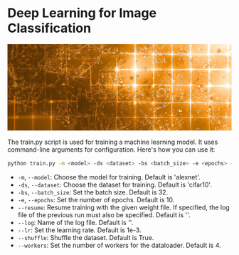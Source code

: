 # Deep Learning for Image Classification

![](assets/cover.png)

The train.py script is used for training a machine learning model. It uses command-line arguments for configuration. Here's how you can use it:

```bash
python train.py -m <model> -ds <dataset> -bs <batch_size> -e <epochs> --resume <resume> --log <log> --lr <learning_rate> --shuffle <shuffle> --workers <workers>
```

- `-m`, `--model`: Choose the model for training. Default is 'alexnet'.
- `-ds`, `--dataset`: Choose the dataset for training. Default is 'cifar10'.
- `-bs`, `--batch_size`: Set the batch size. Default is 32.
- `-e`, `--epochs`: Set the number of epochs. Default is 10.
- `--resume`: Resume training with the given weight file. If specified, the log file of the previous run must also be specified. Default is ''.
- `--log`: Name of the log file. Default is ''.
- `--lr`: Set the learning rate. Default is 1e-3.
- `--shuffle`: Shuffle the dataset. Default is True.
- `--workers`: Set the number of workers for the dataloader. Default is 4.
